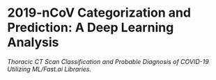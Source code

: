 # 2019-nCoV Categorization and Prediction: A Deep Learning Analysis
*Thoracic CT Scan Classification and Probable Diagnosis of COVID-19 Utilizing ML/Fast.ai Libraries.*
